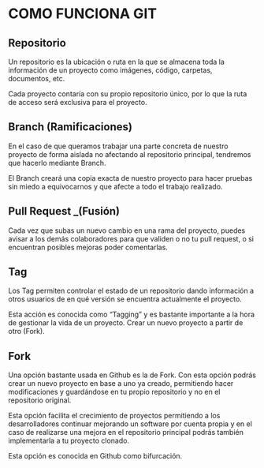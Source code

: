 
# COMO FUNCIONA GIT

## Repositorio

Un repositorio es la ubicación o ruta en la que se almacena toda la información de un proyecto como imágenes, código, carpetas, documentos, etc.

Cada proyecto contaría con su propio repositorio único, por lo que la ruta de acceso será exclusiva para el proyecto.

## Branch (Ramificaciones)

En el caso de que queramos trabajar una parte concreta de nuestro proyecto de forma aislada no afectando al repositorio principal, tendremos que hacerlo mediante Branch.

El Branch creará una copia exacta de nuestro proyecto para hacer pruebas sin miedo a equivocarnos y que afecte a todo el trabajo realizado.

## Pull Request _(Fusión)

Cada vez que subas un nuevo cambio en una rama del proyecto, puedes avisar a los demás colaboradores para que validen o no tu pull request, o si encuentran posibles mejoras poder comentarlas.

## Tag

Los Tag permiten controlar el estado de un repositorio dando información a otros usuarios de en qué versión se encuentra actualmente el proyecto.

Esta acción es conocida como “Tagging” y es bastante importante a la hora de gestionar la vida de un proyecto.
Crear un nuevo proyecto a partir de otro (Fork).

## Fork

Una opción bastante usada en Github es la de Fork. Con esta opción podrás crear un nuevo proyecto en base a uno ya creado, permitiendo hacer modificaciones y guardándose en tu propio repositorio y no en el repositorio original.

Esta opción facilita el crecimiento de proyectos permitiendo a los desarrolladores continuar mejorando un software por cuenta propia y en el caso de realizarse una mejora en el repositorio principal podrás también implementarla a tu proyecto clonado.

Esta opción es conocida en Github como bifurcación.

